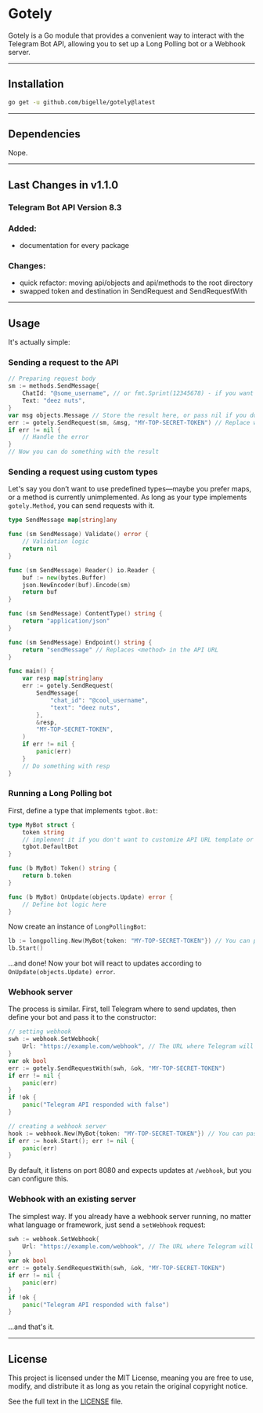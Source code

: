 # Gotely
Gotely is a Go module that provides a convenient way to interact with the Telegram Bot API, allowing you to set up a Long Polling bot or a Webhook server.

---

## Installation

```sh
go get -u github.com/bigelle/gotely@latest
```

---

## Dependencies

Nope.

---

## Last Changes in v1.1.0

### Telegram Bot API Version 8.3
### Added:
- documentation for every package
### Changes:
- quick refactor: moving api/objects and api/methods to the root directory
- swapped token and destination in SendRequest and SendRequestWith

--- 

## Usage

It's actually simple:

### Sending a request to the API

```go
// Preparing request body
sm := methods.SendMessage{
    ChatId: "@some_username", // or fmt.Sprint(12345678) - if you want to use a user ID
    Text: "deez nuts",
}
var msg objects.Message // Store the result here, or pass nil if you don't care
err := gotely.SendRequest(sm, &msg, "MY-TOP-SECRET-TOKEN") // Replace with an actual one
if err != nil {
    // Handle the error
}
// Now you can do something with the result
```

### Sending a request using custom types

Let's say you don’t want to use predefined types—maybe you prefer maps, or a method is currently unimplemented. As long as your type implements `gotely.Method`, you can send requests with it.

```go
type SendMessage map[string]any

func (sm SendMessage) Validate() error {
    // Validation logic
    return nil
}

func (sm SendMessage) Reader() io.Reader {
    buf := new(bytes.Buffer)
    json.NewEncoder(buf).Encode(sm)
    return buf
}

func (sm SendMessage) ContentType() string {
    return "application/json"
}

func (sm SendMessage) Endpoint() string {
    return "sendMessage" // Replaces <method> in the API URL
}

func main() {
    var resp map[string]any
    err := gotely.SendRequest(
        SendMessage{
            "chat_id": "@cool_username",
            "text": "deez nuts",
        },
        &resp,
        "MY-TOP-SECRET-TOKEN",
    )
    if err != nil {
        panic(err)
    }
    // Do something with resp
}
```

### Running a Long Polling bot

First, define a type that implements `tgbot.Bot`:

```go
type MyBot struct {
    token string
    // implement it if you don't want to customize API URL template or HTTP client
    tgbot.DefaultBot 
}

func (b MyBot) Token() string {
    return b.token
}

func (b MyBot) OnUpdate(objects.Update) error {
    // Define bot logic here
}
```

Now create an instance of `LongPollingBot`:

```go
lb := longpolling.New(MyBot{token: "MY-TOP-SECRET-TOKEN"}) // You can pass options here
lb.Start()
```

...and done! Now your bot will react to updates according to `OnUpdate(objects.Update) error`.

### Webhook server

The process is similar. First, tell Telegram where to send updates, then define your bot and pass it to the constructor:

```go
// setting webhook
swh := webhook.SetWebhook{
    Url: "https://example.com/webhook", // The URL where Telegram will send updates
}
var ok bool
err := gotely.SendRequestWith(swh, &ok, "MY-TOP-SECRET-TOKEN")
if err != nil {
    panic(err)
}
if !ok {
    panic("Telegram API responded with false")
}

// creating a webhook server
hook := webhook.New(MyBot{token: "MY-TOP-SECRET-TOKEN"}) // You can pass options here
if err := hook.Start(); err != nil {
    panic(err)
}
```

By default, it listens on port 8080 and expects updates at `/webhook`, but you can configure this.

### Webhook with an existing server

The simplest way. If you already have a webhook server running, no matter what language or framework, just send a `setWebhook` request:

```go
swh := webhook.SetWebhook{
    Url: "https://example.com/webhook", // The URL where Telegram will send updates
}
var ok bool
err := gotely.SendRequestWith(swh, &ok, "MY-TOP-SECRET-TOKEN")
if err != nil {
    panic(err)
}
if !ok {
    panic("Telegram API responded with false")
}
```

...and that's it.

---

## License

This project is licensed under the MIT License, meaning you are free to use, modify, and distribute it as long as you retain the original copyright notice.

See the full text in the [LICENSE](./LICENSE) file.